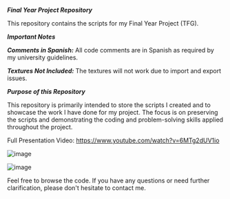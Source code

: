 ***Final Year Project Repository***

This repository contains the scripts for my Final Year Project (TFG).

***Important Notes***

***Comments in Spanish:*** All code comments are in Spanish as required by my university guidelines.

***Textures Not Included:*** The textures will not work due to import and export issues.


***Purpose of this Repository***

This repository is primarily intended to store the scripts I created and to showcase the work I have done for my project. The focus is on preserving the scripts and demonstrating the coding and problem-solving skills applied throughout the project.

Full Presentation Video: https://www.youtube.com/watch?v=6MTg2dUV1io

![image](https://github.com/adriguerre/WW2-TFG/assets/80314265/ddcb31c2-9dd8-457c-8c10-8ab3059198b8)

![image](https://github.com/adriguerre/WW2-TFG/assets/80314265/fb2c5d40-9982-4147-a47c-1eb4b756ebdd)

Feel free to browse the code. If you have any questions or need further clarification, please don't hesitate to contact me.
